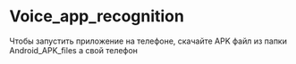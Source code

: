 # Voice_app_recognition
Чтобы запустить приложение на телефоне, скачайте APK файл из папки Android_APK_files а свой телефон

